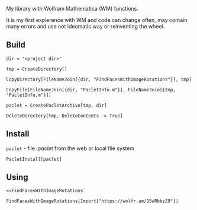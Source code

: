 My library with Wolfram Mathematica (WM) functions.

It is my first expierence with WM and code can change often, may contain many errors and use not ideomatic way or reinventing the wheel.

## Build

```wolfram
dir = "<project dir>"

tmp = CreateDirectory[]

CopyDirectory[FileNameJoin[{dir, "FindFacesWithImageRotations"}], tmp]

CopyFile[FileNameJoin[{dir, "PacletInfo.m"}], FileNameJoin[{tmp, "PacletInfo.m"}]]

paclet = CreatePacletArchive[tmp, dir]

DeleteDirectory[tmp, DeleteContents -> True]
```

## Install

`paclet` - file _.paclet_ from the web or local file system

```wolfram
PacletInstall[paclet]
```

## Using 

```wolfram
<<FindFacesWithImageRotations`

FindFacesWithImageRotations[Import["https://wolfr.am/15wRbbzZ9"]]
```